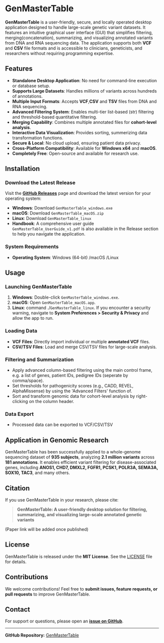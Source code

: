 # GenMasterTable


**GenMasterTable** is a user-friendly, secure, and locally operated desktop application designed to handle large-scale genetic variant datasets. It features an intuitive graphical user interface (GUI) that simplifies filtering, merging(concatenation), summarizing, and visualizing annotated variants from DNA and RNA sequencing data. The application supports both **VCF** and **CSV** file formats and is accessible to clinicians, geneticists, and researchers without requiring programming expertise.

## Features

- **Standalone Desktop Application**: No need for command-line execution or database setup.
- **Supports Large Datasets**: Handles millions of variants across hundreds of annotations.
- **Multiple Input Formats**: Accepts **VCF**,**CSV** and **TSV**  files from DNA and RNA sequencing.
- **Advanced Filtering System**: Enables multi-tier list-based (str) filtering and threshold-based quantitative filtering.
- **Merging Capability**: Combines multiple annotated files for **cohort-level analysis**.
- **Interactive Data Visualization**: Provides sorting, summerizing data transformation functions.
- **Secure & Local**: No cloud upload, ensuring patient data privacy.
- **Cross-Platform Compatibility**: Available for **Windows x64** and **macOS**.
- **Completely Free**: Open-source and available for research use.

## Installation

### Download the Latest Release

Visit the **[GitHub Releases](https://github.com/strawberrybeijing/GenMasterTable/releases)** page and download the latest version for your operating system:

- **Windows**: Download `GenMasterTable_windows.exe`
- **macOS**: Download `GenMasterTable_macOS.zip`
- **Linux**: Download `GenMasterTable_linux`
- **Handbook**: A comprehensive user guide `GenMasterTable_UserGuide_v1.pdf` is also available in the Release section to help you navigate the application.

### System Requirements
- **Operating System**: Windows (64-bit) /macOS /Linux

## Usage

### Launching GenMasterTable
1. **Windows**: Double-click `GenMasterTable_windows.exe`.
2. **macOS**: Open `GenMasterTable_macOS.app`.
3. **Linux**: command ./`GenMasterTable_linux`.
If you encounter a security warning, navigate to **System Preferences > Security & Privacy** and allow the app to run.

### Loading Data
- **VCF Files**: Directly import individual or multiple **annotated VCF** files.
- **CSV/TSV Files**: Load and merge CSV/TSV files for large-scale analysis.

### Filtering and Summarization
- Apply advanced column-based filtering using the main control frame, e.g. a list of genes, patient IDs, pedigree IDs (seperate by comma/space).
- Set thresholds for pathogenicity scores (e.g., CADD, REVEL, AlphaMissense) by using the 'Advanced Filters' function of.
- Sort and transform genomic data for cohort-level analysis by right-clicking on the column header.

### Data Export
- Processed data can be exported to VCF/CSV/TSV

## Application in Genomic Research
GenMasterTable has been successfully applied to a whole-genome sequencing dataset of **935 subjects**, analyzing **2.1 million variants** across **181 annotations**. It enables efficient variant filtering for disease-associated genes, including **ANOS1, CHD7, DMXL2, FGFR1, PCSK1, POLR3A, SEMA3A, SOX10, TAC3**, and many others.

## Citation
If you use GenMasterTable in your research, please cite:

> **GenMasterTable: A user-friendly desktop solution for filtering, summarizing, and visualizing large-scale annotated genetic variants**

(Paper link will be added once published)

## License
GenMasterTable is released under the **MIT License**. See the [LICENSE](LICENSE) file for details.

## Contributions
We welcome contributions! Feel free to **submit issues, feature requests, or pull requests** to improve GenMasterTable.

## Contact
For support or questions, please open an **[issue on GitHub](https://github.com/strawberrybeijing/GenMasterTable/issues)**.

---
**GitHub Repository:** [GenMasterTable](https://github.com/strawberrybeijing/GenMasterTable)
